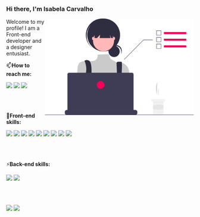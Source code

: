 ### Hi there, I'm Isabela Carvalho

<img src="https://raw.githubusercontent.com/isferrei/isferrei/main/undraw_dev_focus_re_6iwt.svg" min-width="400px" max-width="400px" width="400px" align="right" alt="Computador iuriCode">


Welcome to my profile! I am a Front-end developer and a designer entusiast.
<p align="left">
 📫<b>How to reach me:</b>
</p>
  <a href="https://www.linkedin.com/in/isabeladcarvalho/" alt="Linkedin" target="_blank">
  <img blank='' src="https://img.shields.io/badge/-Linkedin-0e76a8?style=flat-square&logo=Linkedin&logoColor=white&link=LINK-DO-SEU-LINKEDIN" /></a>

  <a href="https://api.whatsapp.com/send?phone=5524999158955" alt="WhatsApp" target="_blank">
  <img src="https://img.shields.io/badge/-WhatsApp-25d366?style=flat-square&labelColor=25d366&logo=whatsapp&logoColor=white&link=API-DO-SEU-WHATSAPP"/></a>
  
  <a href="https://drive.google.com/file/d/11FOGkvi34SbL-pjf9SySHBfLoAd2_ZJv/view" alt="Resume" target="_blank">
  <img src="https://img.shields.io/badge/-Resume-f50057?style=flat-square"/>
  </a>

<br><br>

<p align="left">🦄<b>Front-end skills:</b></p>
 <div> 
  <img blank='' src="https://img.shields.io/badge/React-2f3e46?style=for-the-badge&logo=react&logoColor=61DAFB" />
  <img blank='' src="https://img.shields.io/badge/Vue.js-2f3e46?style=for-the-badge&logo=vue.js&logoColor=4FC08D" />
  <img blank='' src="https://img.shields.io/badge/JavaScript-2f3e46?style=for-the-badge&logo=javascript&logoColor=gold" />
  <img blank='' src="https://img.shields.io/badge/TypeScript-2f3e46?style=for-the-badge&logo=typescript&logoColor=blue" />
  <img blank='' src="https://img.shields.io/badge/HTML5-2f3e46?style=for-the-badge&logo=html5&logoColor=orange"/>
  <img blank='' src="https://img.shields.io/badge/CSS3-2f3e46?style=for-the-badge&logo=css3&logoColor=green" />
  <img blank='' src="https://img.shields.io/badge/Sass-2f3e46?style=for-the-badge&logo=sass&logoColor=FD406A" />
  <img blank='' src="https://img.shields.io/badge/Bootstrap-2f3e46?style=for-the-badge&logo=bootstrap&logoColor=a65ce6" />
  <img blank='' src="https://img.shields.io/badge/Tailwind_CSS-2f3e46?style=for-the-badge&logo=tailwind-css&logoColor=53cbcf" />
</div>

<br><br>

<p align="left">⚡<b>Back-end skills:</b></p>
<div> 
  <img blank='' src="https://img.shields.io/badge/PHP-2f3e46?style=for-the-badge&logo=php&logoColor=B49cec" />
  <img blank='' src="https://img.shields.io/badge/Node.js-2f3e46?style=for-the-badge&logo=node.js&logoColor=40FD61" />
</div>

<br><br>

 
<div display='flex' flexDirection='row'gap='20px' width='100%'>
<img src="https://github-readme-stats.vercel.app/api/top-langs/?username=iuricode&hide=html&layout=compact=true&theme=dracula"/>
 
<img src="https://github-readme-stats.vercel.app/api?username=isferrei&show_icons=true&title_color=5ce1e6&text_color=fff&icon_color=48cae4&bg_color=2f3e46&cache_seconds=2300"/>
</div>



<!--
**isferrei/isferrei** is a ✨ _special_ ✨ repository because its `README.md` (this file) appears on your GitHub profile.

Here are some ideas to get you started:

- 🔭 I’m currently working on ...
- 🌱 I’m currently learning ...
- 👯 I’m looking to collaborate on ...
- 🤔 I’m looking for help with ...
- 💬 Ask me about ...
- 📫 How to reach me: ...
- 😄 Pronouns: ...
- ⚡ Fun fact: ...
-->
